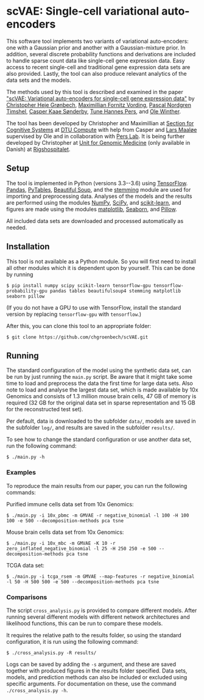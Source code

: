 # scVAE: Single-cell variational auto-encoders #

This software tool implements two variants of variational auto-encoders: one with a Gaussian prior and another with a Gaussian-mixture prior. In addition, several discrete probability functions and derivations are included to handle sparse count data like single-cell gene expression data. Easy access to recent single-cell and traditional gene expression data sets are also provided. Lastly, the tool can also produce relevant analytics of the data sets and the models.

The methods used by this tool is described and examined in the paper ["scVAE: Variational auto-encoders for single-cell gene expression data"][scVAE-paper] by [Christopher Heje Grønbech][Chris], [Maximillian Fornitz Vording][Max], [Pascal Nordgren Timshel][Pascal], [Casper Kaae Sønderby][Casper], [Tune Hannes Pers][Tune], and [Ole Winther][Ole].

The tool has been developed by Christopher and Maximillian at [Section for Cognitive Systems][CogSys] at [DTU Compute][] with help from Casper and [Lars Maaløe][Lars] supervised by Ole and in collaboration with [Pers Lab][]. It is being further developed by Christopher at [Unit for Genomic Medicine][GM] (only available in Danish) at [Rigshospitalet][RH].

[scVAE-paper]: https://www.biorxiv.org/content/early/2018/05/16/318295
[Chris]: https://github.com/chgroenbech
[Max]: https://github.com/maximillian91
[Pascal]: https://github.com/pascaltimshel
[Casper]: https://casperkaae.github.io
[Tune]: http://cbmr.ku.dk/research/section-for-metabolic-genetics/pers-group/
[Ole]: http://cogsys.imm.dtu.dk/staff/winther/

[Lars]: http://github.com/larsmaaloee

[CogSys]: https://github.com/DTUComputeCognitiveSystems
[DTU Compute]: http://compute.dtu.dk
[Pers Lab]: https://github.com/perslab
[GM]: https://www.rigshospitalet.dk/afdelinger-og-klinikker/diagnostisk/genomisk-medicin/Sider/default.aspx
[RH]: https://www.rigshospitalet.dk/english/Pages/default.aspx

## Setup ##

The tool is implemented in Python (versions 3.3--3.6) using [TensorFlow][]. [Pandas][], [PyTables][], [Beautiful Soup][], and the [stemming][] module are used for importing and preprocessing data. Analyses of the models and the results are performed using the modules [NumPy][], [SciPy][], and [scikit-learn][], and figures are made using the modules [matplotlib][], [Seaborn][], and [Pillow][].

[TensorFlow]: https://www.tensorflow.org
[Pandas]: http://pandas.pydata.org
[PyTables]: http://www.pytables.org
[Beautiful Soup]: https://www.crummy.com/software/BeautifulSoup/
[stemming]: https://bitbucket.org/mchaput/stemming
[NumPy]: http://www.numpy.org
[SciPy]: https://www.scipy.org
[scikit-learn]: http://scikit-learn.org
[matplotlib]: http://matplotlib.org
[Seaborn]: http://seaborn.pydata.org
[Pillow]: http://python-pillow.org

All included data sets are downloaded and processed automatically as needed.

## Installation ##

This tool is not available as a Python module. So you will first need to install all other modules which it is dependent upon by yourself. This can be done by running

	$ pip install numpy scipy scikit-learn tensorflow-gpu tensorflow-probability-gpu pandas tables beautifulsoup4 stemming matplotlib seaborn pillow

(If you do not have a GPU to use with TensorFlow, install the standard version by replacing `tensorflow-gpu` with `tensorflow`.)

After this, you can clone this tool to an appropriate folder:

	$ git clone https://github.com/chgroenbech/scVAE.git

## Running ##

The standard configuration of the model using the synthetic data set, can be run by just running the `main.py` script. Be aware that it might take some time to load and preprocess the data the first time for large data sets. Also note to load and analyse the largest data set, which is made available by 10x Genomics and consists of 1.3 million mouse brain cells, 47 GB of memory is required (32 GB for the original data set in sparse representation and 15 GB for the reconstructed test set).

Per default, data is downloaded to the subfolder `data/`, models are saved in the subfolder `log/`, and results are saved in the subfolder `results/`.

To see how to change the standard configuration or use another data set, run the following command:

	$ ./main.py -h

### Examples ###

To reproduce the main results from our paper, you can run the following commands:

Purified immune cells data set from 10x Genomics:

	$ ./main.py -i 10x_pbmc -m GMVAE -r negative_binomial -l 100 -H 100 100 -e 500 --decomposition-methods pca tsne

Mouse brain cells data set from 10x Genomics:

	$ ./main.py -i 10x_mbc -m GMVAE -K 10 -r zero_inflated_negative_binomial -l 25 -H 250 250 -e 500 --decomposition-methods pca tsne

TCGA data set:

	$ ./main.py -i tcga_rsem -m GMVAE --map-features -r negative_binomial -l 50 -H 500 500 -e 500 --decomposition-methods pca tsne

### Comparisons ###

The script `cross_analysis.py` is provided to compare different models. After running several different models with different network architectures and likelihood functions, this can be run to compare these models.

It requires the relative path to the results folder, so using the standard configuration, it is run using the following command:

	$ ./cross_analysis.py -R results/

Logs can be saved by adding the `-s` argument, and these are saved together with produced figures in the results folder specified. Data sets, models, and prediction methods can also be included or excluded using specific arguments. For documentation on these, use the command `./cross_analysis.py -h`.
